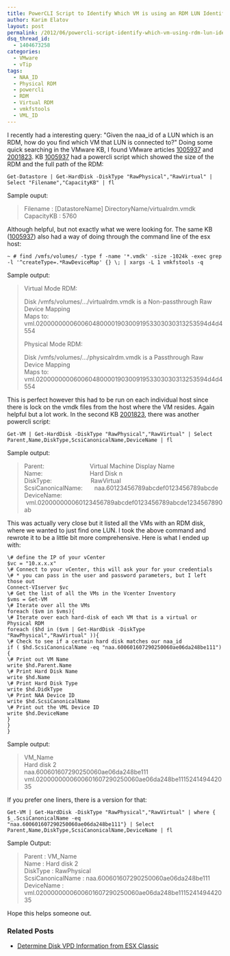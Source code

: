 ```yaml
---
title: PowerCLI Script to Identify Which VM is using an RDM LUN Identified by the NAA-ID of the LUN
author: Karim Elatov
layout: post
permalink: /2012/06/powercli-script-identify-which-vm-using-rdm-lun-identified-naa-id-lun/
dsq_thread_id:
  - 1404673258
categories:
  - VMware
  - vTip
tags:
  - NAA_ID
  - Physical RDM
  - powercli
  - RDM
  - Virtual RDM
  - vmkfstools
  - VML_ID
---
```

I recently had a interesting query: "Given the naa_id of a LUN which is an RDM, how do you find which VM that LUN is connected to?" Doing some quick searching in the VMware KB, I found VMware articles <a href="http://kb.vmware.com/kb/1005937" onclick="javascript:_gaq.push(['_trackEvent','outbound-article','http://kb.vmware.com/kb/1005937']);">1005937</a> and <a href="http://kb.vmware.com/kb/2001823 " onclick="javascript:_gaq.push(['_trackEvent','outbound-article','http://kb.vmware.com/kb/2001823']);">2001823</a>. KB <a href="http://kb.vmware.com/kb/1005937" onclick="javascript:_gaq.push(['_trackEvent','outbound-article','http://kb.vmware.com/kb/1005937']);">1005937</a> had a powercli script which showed the size of the RDM and the full path of the RDM:

	  
	Get-Datastore | Get-HardDisk -DiskType "RawPhysical","RawVirtual" | Select "Filename","CapacityKB" | fl  
	

Sample ouput:

> Filename : [DatastoreName] DirectoryName/virtualrdm.vmdk  
> CapacityKB : 5760

Although helpful, but not exactly what we were looking for. The same KB (<a href="http://kb.vmware.com/kb/1005937" onclick="javascript:_gaq.push(['_trackEvent','outbound-article','http://kb.vmware.com/kb/1005937']);">1005937</a>) also had a way of doing through the command line of the esx host:

	  
	~ # find /vmfs/volumes/ -type f -name '*.vmdk' -size -1024k -exec grep -l '^createType=.*RawDeviceMap' {} \; | xargs -L 1 vmkfstools -q  
	

Sample output:

> Virtual Mode RDM:
> 
> Disk /vmfs/volumes/.../virtualrdm.vmdk is a Non-passthrough Raw Device Mapping  
> Maps to: vml.02000000006006048000019030091953303030313253594d4d4554
> 
> Physical Mode RDM:
> 
> Disk /vmfs/volumes/.../physicalrdm.vmdk is a Passthrough Raw Device Mapping  
> Maps to: vml.02000000006006048000019030091953303030313253594d4d4554

This is perfect however this had to be run on each individual host since there is lock on the vmdk files from the host where the VM resides. Again helpful but a lot work. In the second KB <a href="http://kb.vmware.com/kb/2001823 " onclick="javascript:_gaq.push(['_trackEvent','outbound-article','http://kb.vmware.com/kb/2001823']);">2001823</a>, there was another powercli script:

	  
	Get-VM | Get-HardDisk -DiskType "RawPhysical","RawVirtual" | Select Parent,Name,DiskType,ScsiCanonicalName,DeviceName | fl  
	

Sample output:

> Parent:                           Virtual Machine Display Name  
> Name:                            Hard Disk n  
> DiskType:                       RawVirtual  
> ScsiCanonicalName:       naa.60123456789abcdef0123456789abcde  
> DeviceName:                  vml.020000000060123456789abcdef0123456789abcde1234567890ab

This was actually very close but it listed all the VMs with an RDM disk, where we wanted to just find one LUN. I took the above command and rewrote it to be a little bit more comprehensive. Here is what I ended up with:

	  
	\# define the IP of your vCenter  
	$vc = "10.x.x.x"  
	\# Connect to your vCenter, this will ask your for your credentials  
	\# * you can pass in the user and password parameters, but I left those out  
	Connect-VIserver $vc  
	\# Get the list of all the VMs in the Vcenter Inventory  
	$vms = Get-VM  
	\# Iterate over all the VMs  
	foreach ($vm in $vms){  
	\# Iterate over each hard-disk of each VM that is a virtual or Physical RDM  
	foreach ($hd in ($vm | Get-HardDisk -DiskType "RawPhysical","RawVirtual" )){  
	\# Check to see if a certain hard disk matches our naa_id  
	if ( $hd.ScsiCanonicalName -eq "naa.600601607290250060ae06da248be111"){  
	\# Print out VM Name  
	write $hd.Parent.Name  
	\# Print Hard Disk Name  
	write $hd.Name  
	\# Print Hard Disk Type  
	write $hd.DidkType  
	\# Print NAA Device ID  
	write $hd.ScsiCanonicalName  
	\# Print out the VML Device ID  
	write $hd.DeviceName  
	}  
	}  
	}  
	

Sample output:

> VM_Name  
> Hard disk 2  
> naa.600601607290250060ae06da248be111  
> vml.0200000000600601607290250060ae06da248be111524149442035

If you prefer one liners, there is a version for that:

	  
	Get-VM | Get-HardDisk -DiskType "RawPhysical","RawVirtual" | where { $_.ScsiCanonicalName -eq  
	"naa.600601607290250060ae06da248be111"} | Select Parent,Name,DiskType,ScsiCanonicalName,DeviceName | fl  
	

Sample Output:

> Parent : VM_Name  
> Name : Hard disk 2  
> DiskType : RawPhysical  
> ScsiCanonicalName : naa.600601607290250060ae06da248be111  
> DeviceName : vml.0200000000600601607290250060ae06da248be111524149442035

Hope this helps someone out.

<div class="SPOSTARBUST-Related-Posts">
  <H3>
    Related Posts
  </H3>
  
  <ul class="entry-meta">
    <li class="SPOSTARBUST-Related-Post">
      <a title="Determine Disk VPD Information from ESX Classic" href="http://virtuallyhyper.com/2012/08/determine-disk-vpd-information-from-esx-classic/" onclick="javascript:_gaq.push(['_trackEvent','outbound-article','http://virtuallyhyper.com/2012/08/determine-disk-vpd-information-from-esx-classic/']);" rel="bookmark">Determine Disk VPD Information from ESX Classic</a>
    </li>
  </ul>
</div>


